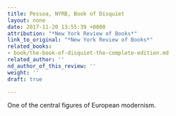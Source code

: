 ```yaml
---
title: Pessoa, NYRB, Book of Disquiet
layout: none
date: 2017-11-20 13:55:39 +0000
attribution: "*New York Review of Books*"
link_to_original: "*New York Review of Books*"
related_books:
- book/the-book-of-disquiet-the-complete-edition.md
related_author: ''
nd_author_of_this_review: ''
weight: ''
draft: true

---
```

One of the central figures of European modernism.